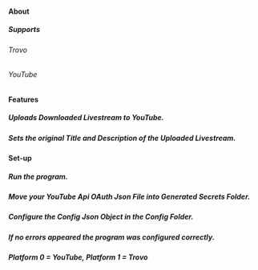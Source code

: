 #### About
##### Supports
###### Trovo
###### YouTube

#### Features
##### Uploads Downloaded Livestream to YouTube.
##### Sets the original Title and Description of the Uploaded Livestream.

#### Set-up
##### Run the program.
##### Move your YouTube Api OAuth Json File into Generated Secrets Folder.
##### Configure the Config Json Object in the Config Folder.
##### If no errors appeared the program was configured correctly.
##### Platform 0 = YouTube, Platform 1 = Trovo
